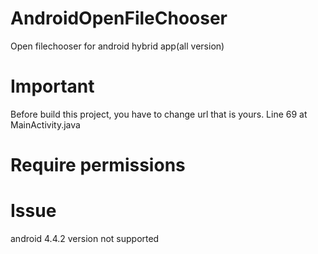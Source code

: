 # AndroidOpenFileChooser

Open filechooser for android hybrid app(all version)

# Important

Before build this project, you have to change url that is yours. Line 69 at MainActivity.java

# Require permissions

<uses-permission android:name="android.permission.INTERNET" />
<uses-permission android:name="android.permission.READ_EXTERNAL_STORAGE" />

# Issue

android 4.4.2 version not supported
